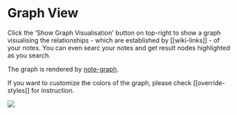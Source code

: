 Graph View
===

Click the 'Show Graph Visualisation' button on top-right to show a graph visualising the relationships  - which are established by [[wiki-links]] - of your notes. You can even searc your notes and get result nodes highlighted as you search.

The graph is rendered by [note-graph].

If you want to customize the colors of the graph, please check [[override-styles]] for instruction.


![](https://i.loli.net/2020/12/07/e9iKhFIvqcDOdCz.png)

[note-graph]: https://github.com/hikerpig/note-graph
